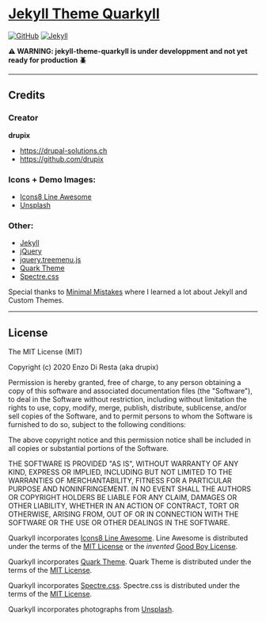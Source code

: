 # [Jekyll Theme Quarkyll](https://drupix.github.io/jekyll-theme-quarkyll/)

[![GitHub](https://img.shields.io/github/license/drupix/spectre?style=flat-square&color=3085EE)](https://raw.githubusercontent.com/drupix/jekyll-theme-quarkyll/master/LICENSE.txt)
[![Jekyll](https://img.shields.io/badge/jekyll-%3E%3D%203.7%20and%20%3C%3D%204.2-blue.svg?style=flat-square&logo=jekyll&color=3085EE)](https://jekyllrb.com/)
<!--[![Ruby gem](https://img.shields.io/badge/gem-v0.1.0-blue.svg?style=flat-square&logo=rubygems&color=3085EE)](https://rubygems.org/gems/jekyll-theme-quarkyll)-->

<!-- **To test with** [![Jekyll](https://img.shields.io/badge/jekyll-%3E%3D%203.7%20and%20%3C%204.1-blue.svg?style=flat-square&logo=jekyll&color=red)](https://jekyllrb.com/) -->

**:warning: WARNING: jekyll-theme-quarkyll is under developpment and not yet ready for production :beetle:**

<!--

## Demo

## Documentation

## Installation

## Development

Quarkyll is a flexible two-column Jekyll theme, perfect for building... mmhhh... let me think until I finished it!

![Quarkyll live preview](/screenshot.png)

### Layout examples

![Layout examples](/screenshot.png)

## Installation

Add this line to your Jekyll site's `Gemfile`:

```ruby
gem "jekyll-theme-quarkyll"
```

And add this line to your Jekyll site's `_config.yml`:

```yaml
theme: jekyll-theme-quarkyll
```

And then execute:

    $ bundle

Or install it yourself as:

    $ gem install jekyll-theme-quarkyll

## Usage

TODO: Write usage instructions here. Describe your available layouts, includes, sass and/or assets.

## Contributing

Bug reports and pull requests are welcome on GitHub at [https://github.com/drupix/jekyll-theme-quarkyll](https://github.com/drupix/jekyll-theme-quarkyll). This project is intended to be a safe, welcoming space for collaboration, and contributors are expected to adhere to the [Contributor Covenant](http://contributor-covenant.org) code of conduct.

## Development

To set up your environment to develop this theme, run `bundle install`.

Your theme is setup just like a normal Jekyll site! To test your theme, run `bundle exec jekyll serve` and open your browser at `http://localhost:4000`. This starts a Jekyll server using your theme. Add pages, documents, data, etc. like normal to test your theme's contents. As you make modifications to your theme and to your content, your site will regenerate and you should see the changes in the browser after a refresh, just like normal.

When your theme is released, only the files in `_layouts`, `_includes`, `_sass` and `assets` tracked with Git will be bundled.
To add a custom directory to your theme-gem, please edit the regexp in `jekyll-theme-quarkyll.gemspec` accordingly.
-->

---

## Credits

### Creator

**drupix**

- <https://drupal-solutions.ch>
- <https://github.com/drupix>

### Icons + Demo Images:

- [Icons8 Line Awesome](https://icons8.com/line-awesome)
- [Unsplash](https://unsplash.com/)

### Other:

- [Jekyll](http://jekyllrb.com/)
- [jQuery](http://jquery.com/)
- [jquery.treemenu.js](https://github.com/xevin/jquery.treemenu.js)
- [Quark Theme](https://github.com/getgrav/grav-theme-quark)
- [Spectre.css](https://picturepan2.github.io/spectre/)

Special thanks to [Minimal Mistakes](https://mmistakes.github.io/minimal-mistakes/) where I learned a lot about Jekyll and Custom Themes.

---

## License

<!-- The theme is available as open source under the terms of the [MIT License](https://opensource.org/licenses/MIT).-->
The MIT License (MIT)

Copyright (c) 2020 Enzo Di Resta (aka drupix)

Permission is hereby granted, free of charge, to any person obtaining a copy
of this software and associated documentation files (the "Software"), to deal
in the Software without restriction, including without limitation the rights
to use, copy, modify, merge, publish, distribute, sublicense, and/or sell
copies of the Software, and to permit persons to whom the Software is
furnished to do so, subject to the following conditions:

The above copyright notice and this permission notice shall be included in
all copies or substantial portions of the Software.

THE SOFTWARE IS PROVIDED "AS IS", WITHOUT WARRANTY OF ANY KIND, EXPRESS OR
IMPLIED, INCLUDING BUT NOT LIMITED TO THE WARRANTIES OF MERCHANTABILITY,
FITNESS FOR A PARTICULAR PURPOSE AND NONINFRINGEMENT. IN NO EVENT SHALL THE
AUTHORS OR COPYRIGHT HOLDERS BE LIABLE FOR ANY CLAIM, DAMAGES OR OTHER
LIABILITY, WHETHER IN AN ACTION OF CONTRACT, TORT OR OTHERWISE, ARISING FROM,
OUT OF OR IN CONNECTION WITH THE SOFTWARE OR THE USE OR OTHER DEALINGS IN
THE SOFTWARE.

Quarkyll incorporates [Icons8 Line Awesome](https://icons8.com/line-awesome).
Line Awesome is distributed under the terms of the [MIT License](http://opensource.org/licenses/MIT) or the *invented* [Good Boy License](https://github.com/icons8/line-awesome/blob/master/LICENSE.md).

Quarkyll incorporates [Quark Theme](https://github.com/getgrav/grav-theme-quark).
Quark Theme is distributed under the terms of the [MIT License](http://opensource.org/licenses/MIT).

Quarkyll incorporates [Spectre.css](https://picturepan2.github.io/spectre/).
Spectre.css is distributed under the terms of the [MIT License](http://opensource.org/licenses/MIT).

Quarkyll incorporates photographs from [Unsplash](https://unsplash.com).
